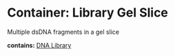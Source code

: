 # Container: Library Gel Slice

Multiple dsDNA fragments in a gel slice 

  **contains:** <a href='#' onclick='easy_select("Sample Types", "DNA Library")'>DNA Library</a>

